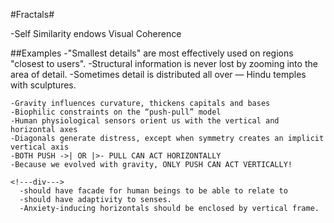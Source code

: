 #Fractals#


  -Self Similarity endows Visual Coherence
  
  ##Examples
    -"Smallest details" are most effectively used on regions "closest to users".
    -Structural information is never lost by zooming into the area of detail.
    -Sometimes detail is distributed all over — Hindu temples with sculptures.

    -Gravity influences curvature, thickens capitals and bases
    -Biophilic constraints on the “push-pull” model
    -Human physiological sensors orient us with the vertical and horizontal axes
    -Diagonals generate distress, except when symmetry creates an implicit vertical axis
    -BOTH PUSH ->| OR |>- PULL CAN ACT HORIZONTALLY
    -Because we evolved with gravity, ONLY PUSH CAN ACT VERTICALLY!
   
    <!---div--->
      -should have facade for human beings to be able to relate to  
      -should have adaptivity to senses.
      -Anxiety-inducing horizontals should be enclosed by vertical frame.
